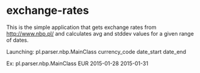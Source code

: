 # exchange-rates
This is the simple application that gets exchange rates from http://www.nbp.pl/ and calculates avg and stddev values for a given range of dates.

Launching:
pl.parser.nbp.MainClass currency_code date_start date_end

Ex:
pl.parser.nbp.MainClass EUR 2015-01-28 2015-01-31
